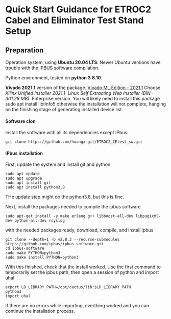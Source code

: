 # Quick Start Guidance for ETROC2 Cabel and Eliminator Test Stand Setup

## Preparation

Operation system, using **Ubuntu 20.04 LTS**. Newer Ubuntu versions have trouble with the IPBUS software compilation.

Python environment, tested on **python 3.8.10**.

**Vivado 2021.1** version of the package. [Vivado ML Edition - 2021.1](https://www.xilinx.com/support/download/index.html/content/xilinx/en/downloadNav/vivado-design-tools/archive.html) Choose _Xilinx Unified Installer 2021.1: Linux Self Extracting Web Installer (BIN - 301.28 MB)._ Enterprise version. You will likely need to install this package sudo apt install libtinfo5 otherwise the installation will not complete, hanging on the finishing stage of generating installed device list.


#### Software clon
 Install the software with all its dependencies except IPbus:

```
git clone https://github.com/huangx-git/ETROC2_CEtest_sw.git
```

#### IPbus installation

First, update the system and install git and python

```
sudo apt update
sudo apt upgrade
sudo apt install git
sudo apt install python3.8
```

THe update step might do the python3.8, but this is fine.

Next, install the packages needed to compile the ipbus software

```sudo apt-get install -y make erlang g++ libboost-all-dev libpugixml-dev python-all-dev rsyslog```

with the needed packages ready, download, compile, and install ipbus
```
git clone --depth=1 -b v2.8.3 --recurse-submodules https://github.com/ipbus/ipbus-software.git
cd ipbus-software
sudo make PYTHON=python3
sudo make install PYTHON=python3
```
With this finished, check that the install worked. Use the first command to temporarily set the ipbus path, then open a session of python and import uhal
```
export LD_LIBRARY_PATH=/opt/cactus/lib:$LD_LIBRARY_PATH
python3
import uhal
```
If there are no errors while importing, everthing worked and you can continue the installation process.
